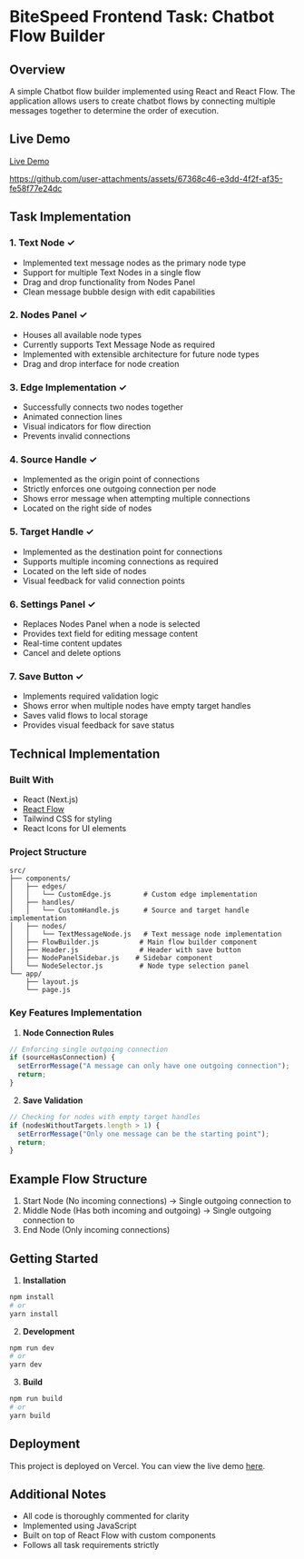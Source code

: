 # BiteSpeed Frontend Task: Chatbot Flow Builder

## Overview

A simple Chatbot flow builder implemented using React and React Flow. The application allows users to create chatbot flows by connecting multiple messages together to determine the order of execution.

## Live Demo
[Live Demo](https://bitespeed-frontend-task-beta.vercel.app)


https://github.com/user-attachments/assets/67368c46-e3dd-4f2f-af35-fe58f77e24dc



## Task Implementation

### 1. Text Node ✓
- Implemented text message nodes as the primary node type
- Support for multiple Text Nodes in a single flow
- Drag and drop functionality from Nodes Panel
- Clean message bubble design with edit capabilities

### 2. Nodes Panel ✓
- Houses all available node types
- Currently supports Text Message Node as required
- Implemented with extensible architecture for future node types
- Drag and drop interface for node creation

### 3. Edge Implementation ✓
- Successfully connects two nodes together
- Animated connection lines
- Visual indicators for flow direction
- Prevents invalid connections

### 4. Source Handle ✓
- Implemented as the origin point of connections
- Strictly enforces one outgoing connection per node
- Shows error message when attempting multiple connections
- Located on the right side of nodes

### 5. Target Handle ✓
- Implemented as the destination point for connections
- Supports multiple incoming connections as required
- Located on the left side of nodes
- Visual feedback for valid connection points

### 6. Settings Panel ✓
- Replaces Nodes Panel when a node is selected
- Provides text field for editing message content
- Real-time content updates
- Cancel and delete options

### 7. Save Button ✓
- Implements required validation logic
- Shows error when multiple nodes have empty target handles
- Saves valid flows to local storage
- Provides visual feedback for save status

## Technical Implementation

### Built With
- React (Next.js)
- [React Flow](https://reactflow.dev/)
- Tailwind CSS for styling
- React Icons for UI elements

### Project Structure
```
src/
├── components/
│   ├── edges/
│   │   └── CustomEdge.js        # Custom edge implementation
│   ├── handles/
│   │   └── CustomHandle.js      # Source and target handle implementation
│   ├── nodes/
│   │   └── TextMessageNode.js   # Text message node implementation
│   ├── FlowBuilder.js          # Main flow builder component
│   ├── Header.js               # Header with save button
│   ├── NodePanelSidebar.js    # Sidebar component
│   └── NodeSelector.js         # Node type selection panel
└── app/
    ├── layout.js
    └── page.js
```

### Key Features Implementation

1. **Node Connection Rules**
```javascript
// Enforcing single outgoing connection
if (sourceHasConnection) {
  setErrorMessage("A message can only have one outgoing connection");
  return;
}
```

2. **Save Validation**
```javascript
// Checking for nodes with empty target handles
if (nodesWithoutTargets.length > 1) {
  setErrorMessage("Only one message can be the starting point");
  return;
}
```

## Example Flow Structure
1. Start Node (No incoming connections)
   → Single outgoing connection to
2. Middle Node (Has both incoming and outgoing)
   → Single outgoing connection to
3. End Node (Only incoming connections)

## Getting Started

1. **Installation**
```bash
npm install
# or
yarn install
```

2. **Development**
```bash
npm run dev
# or
yarn dev
```

3. **Build**
```bash
npm run build
# or
yarn build
```

## Deployment

This project is deployed on Vercel. You can view the live demo [here](https://bitespeed-frontend-task-beta.vercel.app).

## Additional Notes

- All code is thoroughly commented for clarity
- Implemented using JavaScript
- Built on top of React Flow with custom components
- Follows all task requirements strictly

